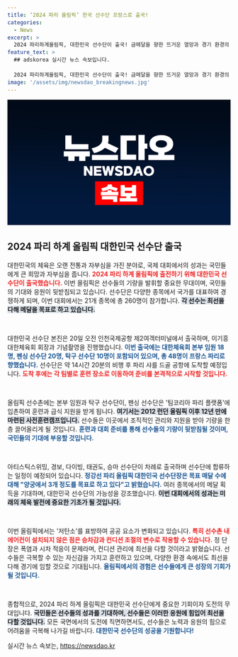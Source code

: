 ```yaml
---
title: ‘2024 파리 올림픽’ 한국 선수단 프랑스로 출국!
categories:
  - News
excerpt: >
  2024 파리하계올림픽, 대한민국 선수단이 출국! 금메달을 향한 뜨거운 열망과 경기 환경의 도전이 환상적인 성과를 이끌어낼까? 선수들의 여정과 목표를 함께 응원하자!
feature_text: >
  ## adskorea 실시간 뉴스 속보입니다.

  2024 파리하계올림픽, 대한민국 선수단이 출국! 금메달을 향한 뜨거운 열망과 경기 환경의 도전이 환상적인 성과를 이끌어낼까? 선수들의 여정과 목표를 함께 응원하자!
image: '/assets/img/newsdao_breakingnews.jpg'
---
```


<p><img src="/assets/img/newsdao_breakingnews.jpg" alt="adskorea 속보" /></p>

<h2 data-ke-size="size26">2024 파리 하계 올림픽 대한민국 선수단 출국</h2>

<p data-ke-size="size16">대한민국의 체육은 오랜 전통과 자부심을 가진 분야로, 국제 대회에서의 성과는 국민들에게 큰 희망과 자부심을 줍니다. <b><span style="color: #ee2323;">2024 파리 하계 올림픽에 출전하기 위해 대한민국 선수단이 출국했습니다.</span></b> 이번 올림픽은 선수들의 기량을 발휘할 중요한 무대이며, 국민들의 기대와 응원이 뒷받침되고 있습니다. 선수단은 다양한 종목에서 국가를 대표하여 경쟁하게 되며, 이번 대회에서는 21개 종목에 총 260명이 참가합니다. <b><span style="background-color: #21538527;">각 선수는 최선을 다해 메달을 목표로 하고 있습니다.</span></b> </p>

<p data-ke-size="size16">&nbsp;</p>

<p>대한민국 선수단 본진은 20일 오전 인천국제공항 제2여객터미널에서 출국하며, 이기흥 대한체육회 회장과 기념촬영을 진행했습니다. <b><span style="color: #1a5490;">이번 출국에는 대한체육회 본부 임원 18명, 펜싱 선수단 20명, 탁구 선수단 10명이 포함되어 있으며, 총 48명이 프랑스 파리로 향했습니다.</span></b> 선수단은 약 14시간 20분의 비행 후 파리 샤를 드골 공항에 도착할 예정입니다. <b><span style="color: #ee2323;">도착 후에는 각 팀별로 훈련 장소로 이동하여 준비를 본격적으로 시작할 것입니다.</span></b></p>

<p data-ke-size="size16">&nbsp;</p>

<p>올림픽 선수촌에는 본부 임원과 탁구 선수단이, 펜싱 선수단은 '팀코리아 파리 플랫폼'에 입촌하여 훈련과 급식 지원을 받게 됩니다. <b><span style="background-color: #21538527;">여기서는 2012 런던 올림픽 이후 12년 만에 마련된 사전훈련캠프입니다.</span></b> 선수들은 이곳에서 조직적인 관리와 지원을 받아 기량을 한층 끌어올리게 될 것입니다. <b><span style="color: #1a5490;">훈련과 대회 준비를 통해 선수들의 기량이 뒷받침될 것이며, 국민들의 기대에 부응할 것입니다.</span></b></p>

<p data-ke-size="size16">&nbsp;</p>

<p>아티스틱스위밍, 경보, 다이빙, 태권도, 승마 선수단이 차례로 출국하며 선수단에 합류하는 일정이 예정되어 있습니다. <b><span style="color: #1a5490;">정강선 파리 올림픽 대한민국 선수단장은 목표 매달 수에 대해 "양궁에서 3개 정도를 목표로 하고 있다"고 밝혔습니다.</span></b> 여러 종목에서의 메달 획득을 기대하며, 대한민국 선수단의 가능성을 강조했습니다. <b><span style="background-color: #21538527;">이번 대회에서의 성과는 미래의 체육 발전에 중요한 기초가 될 것입니다.</span></b></p>

<p data-ke-size="size16">&nbsp;</p>

<p>이번 올림픽에서는 '저탄소'를 표방하여 공공 요소가 변화되고 있습니다. <b><span style="color: #ee2323;">특히 선수촌 내 에어컨이 설치되지 않은 점은 승차감과 컨디션 조절의 변수로 작용할 수 있습니다.</span></b> 정 단장은 폭염과 시차 적응이 문제라며, 컨디션 관리에 최선을 다할 것이라고 밝혔습니다. 선수들은 극복할 수 있는 자신감을 가지고 훈련하고 있으며, 다양한 환경 속에서도 최선을 다해 경기에 임할 것으로 기대됩니다. <b><span style="color: #1a5490;">올림픽에서의 경험은 선수들에게 큰 성장의 기회가 될 것입니다.</span></b></p>

<p data-ke-size="size16">&nbsp;</p>

<p>종합적으로, 2024 파리 하계 올림픽은 대한민국 선수단에게 중요한 기회이자 도전의 무대입니다. <b><span style="background-color: #21538527;">국민들은 선수들의 성과를 기대하며, 선수들은 이러한 응원에 힘입어 최선을 다할 것입니다.</span></b> 모든 국면에서의 도전에 직면하면서도, 선수들은 노력과 응원의 힘으로 어려움을 극복해 나가길 바랍니다. <b><span style="color: #1a5490;">대한민국 선수단의 성공을 기원합니다!</span></b></p>
실시간 뉴스 속보는, <a href="https://newsdao.kr" rel="dofollow">https://newsdao.kr</a>


